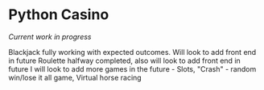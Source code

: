 # Python Casino
*Current work in progress*

Blackjack fully working with expected outcomes. Will look to add front end in future
Roulette halfway completed, also will look to add front end in future
I will look to add more games in the future - Slots, "Crash" - random win/lose it all game, Virtual horse racing

